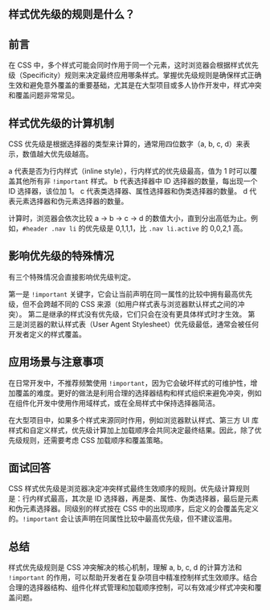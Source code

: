 ## **样式优先级的规则是什么？**

## 前言

在 CSS 中，多个样式可能会同时作用于同一个元素，这时浏览器会根据样式优先级（Specificity）规则来决定最终应用哪条样式。掌握优先级规则是确保样式正确生效和避免意外覆盖的重要基础，尤其是在大型项目或多人协作开发中，样式冲突和覆盖问题非常常见。

## 样式优先级的计算机制

CSS 优先级是根据选择器的类型来计算的，通常用四位数字（a, b, c, d）来表示，数值越大优先级越高。

a 代表是否为行内样式（inline style），行内样式的优先级最高，值为 1 时可以覆盖其他所有非 `!important` 样式。
b 代表选择器中 ID 选择器的数量，每出现一个 ID 选择器，该位加 1。
c 代表类选择器、属性选择器和伪类选择器的数量。
d 代表元素选择器和伪元素选择器的数量。

计算时，浏览器会依次比较 a → b → c → d 的数值大小，直到分出高低为止。例如，`#header .nav li` 的优先级是 0,1,1,1，比 `.nav li.active` 的 0,0,2,1 高。

## 影响优先级的特殊情况

有三个特殊情况会直接影响优先级判定。

第一是 `!important` 关键字，它会让当前声明在同一属性的比较中拥有最高优先级，但不会跨越不同的 CSS 来源（如用户样式表与浏览器默认样式之间的冲突）。
第二是继承的样式没有优先级，它们只会在没有更具体样式时才生效。
第三是浏览器的默认样式表（User Agent Stylesheet）优先级最低，通常会被任何开发者定义的样式覆盖。

## 应用场景与注意事项

在日常开发中，不推荐频繁使用 `!important`，因为它会破坏样式的可维护性，增加覆盖的难度。更好的做法是利用合理的选择器结构和样式组织来避免冲突，例如在组件化开发中使用作用域样式，或在全局样式中保持选择器简洁。

在大型项目中，如果多个样式来源同时作用，例如浏览器默认样式、第三方 UI 库样式和自定义样式，优先级计算加上加载顺序会共同决定最终结果。因此，除了优先级规则，还需要考虑 CSS 加载顺序和覆盖策略。

## 面试回答

CSS 样式优先级是浏览器决定冲突样式最终生效顺序的规则。优先级计算规则是：行内样式最高，其次是 ID 选择器，再是类、属性、伪类选择器，最后是元素和伪元素选择器。同级别的样式按在 CSS 中的出现顺序，后定义的会覆盖先定义的。`!important` 会让该声明在同属性比较中最高优先级，但不建议滥用。

## 总结

样式优先级规则是 CSS 冲突解决的核心机制，理解 a, b, c, d 的计算方法和 `!important` 的作用，可以帮助开发者在复杂项目中精准控制样式生效顺序。结合合理的选择器结构、组件化样式管理和加载顺序控制，可以有效减少样式冲突和覆盖问题。